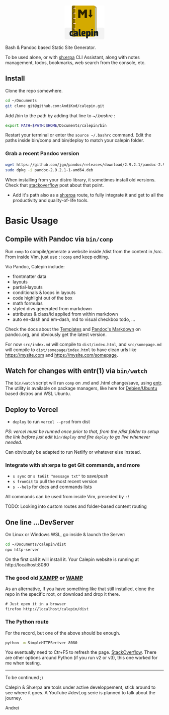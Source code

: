 <p align="center" width="100%">
  <img width="25%" src="./src/assets/img/calepin-logo.png">
</p>

Bash & Pandoc based Static Site Generator. 

To be used alone, or with [sh:erpa](https://github.com/AndiKod/sherpa) CLI Assistant, along with notes management, todos, bookmarks, web search from the console, etc.

## Install 

Clone the repo somewhere. 
```bash
cd ~/Documents
git clone git@github.com:AndiKod/calepin.git
```
Add /bin to the path by adding that line to *~/.bashrc* : 

```bash
export PATH=$PATH:$HOME/Documents/calepin/bin
```
Restart your terminal or enter the `source ~/.bashrc` command. Edit the paths inside bin/comp and bin/deploy to match your calepin folder.

### Grab a recent Pandoc version

```bash
wget https://github.com/jgm/pandoc/releases/download/2.9.2.1/pandoc-2.9.2.1-1-amd64.deb
sudo dpkg -i pandoc-2.9.2.1-1-amd64.deb
```

When installing from your distro library, it sometimes install old versions. Check that [stackoverflow](https://stackoverflow.com/questions/61100045/how-to-install-stable-and-fresh-pandoc-on-ubuntu) post about that point.

- Add it's path also as a [sh:erpa](https://github.com/AndiKod/sherpa) route, to fully integrate it and get to all the productivity and quality-of-life tools. 

# Basic Usage

## Compile with Pandoc via `bin/comp`

Run `comp` to compile/generate a website inside /dist from the content in /src. From inside Vim, just use `:!comp` and keep editing.

Via Pandoc, Calepin include:

- frontmatter data
- layouts
- partial-layouts 
- conditionals & loops in layouts
- code highlight out of the box
- math formulas
- styled divs generated from markdown
- attributes & class/id applied from within markdown
- auto en-dash and em-dash, md to visual checkbox todo, ...

Check the docs about the [Templates](https://pandoc.org/MANUAL.html#templates) and [Pandoc's Markdown](https://pandoc.org/MANUAL.html#pandocs-markdown) on pandoc.org, and obviously get the latest version.

For now `src/index.md` will compile to `dist/index.html`, and `src/somepage.md` will compile to `dist/somepage/index.html` to have clean urls like https://mysite.com and https://mysite.com/somepage.

## Watch for changes with entr(1) via `bin/watch`

The `bin/watch` script will run `comp` on .md and .html change/save, using [entr](eradman.com/entrproject). The utility is available on package managers, like here for [Debien/Ubuntu](https://installati.one/debian/11/entr) based distros and WSL Ubuntu.


## Deploy to Vercel 

- `deploy` to run `vercel --prod` from dist  

*PS: vercel must be runned once prior to that, from the /dist folder to setup the link before just edit `bin/deploy` and fire `deploy` to go live whenever needed.*

Can obviously be adapted to run Netlify or whatever else instead.

### Integrate with sh:erpa to get Git commands, and more

- `s sync` or `s toGit "message txt"` to save/push
- `s fromGit` to pull the most recent version  
- `s --help` for docs and commands lists


All commands can be used from inside Vim, preceded by `:!`


TODO: Looking into custom routes and folder-based content routing


## One line ...DevServer


On Linux or Windows WSL, go inside & launch the Server:

```bash
cd ~/Documents/calepin/dist
npx http-server 
```

On the first call it will install it. Your Calepin website is running at http://localhost:8080



### The good old [XAMPP](https://www.apachefriends.org/index.html) or [WAMP](https://www.wampserver.com/en/) 

As an alternative, If you have something like that still installed, clone the repo in the specific root, or download and drop it there. 

```
# Just open it in a browser
firefox http://localhost/calepin/dist
```

### The Python route  

For the record, but one of the above should be enough.

```bash
python -m SimpleHTTPSertver 8080

```
You eventually need to Ctr+F5 to refresh the page. [StackOverflow](https://stackoverflow.com/questions/12193803/invoke-python-simplehttpserver-from-command-line-with-no-cache-option). There are other options around Python (if you run v2 or v3), this one worked for me when testing.

---

To be continued ;)

Calepin & Sh:erpa are tools under active developpement, stick around to see where it goes. A YouTube #devLog serie is planned to talk about the journey.

Andrei
